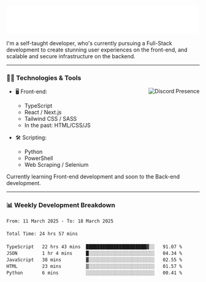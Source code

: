 <img src="assets/wave.svg" alt=":wave:" />

I'm a self-taught developer, who's currently pursuing a Full-Stack development to create stunning user experiences on the front-end, and scalable and secure infrastructure on the backend.

---

### 🧑‍💻 Technologies & Tools

<a href="https://discord.com/users/414304208649453568" target="_blank" rel="nofollow">
   <img src="https://lanyard-profile-readme.vercel.app/api/414304208649453568?idleMessage=Probably%20doing%20something%20else..." alt="Discord Presence" align="right">
</a>

- 🖥️ Front-end:

  - TypeScript
  - React / Next.js
  - Tailwind CSS / SASS
  - In the past: HTML/CSS/JS

- 🛠 Scripting:

  - Python
  - PowerShell
  - Web Scraping / Selenium

Currently learning Front-end development and soon to the Back-end development.

---

### 📊 Weekly Development Breakdown

<!--START_SECTION:waka-->

```txt
From: 11 March 2025 - To: 18 March 2025

Total Time: 24 hrs 57 mins

TypeScript   22 hrs 43 mins  ██████████████████████▓░░   91.07 %
JSON         1 hr 4 mins     █░░░░░░░░░░░░░░░░░░░░░░░░   04.34 %
JavaScript   38 mins         ▓░░░░░░░░░░░░░░░░░░░░░░░░   02.55 %
HTML         23 mins         ▒░░░░░░░░░░░░░░░░░░░░░░░░   01.57 %
Python       6 mins          ░░░░░░░░░░░░░░░░░░░░░░░░░   00.41 %
```

<!--END_SECTION:waka-->
